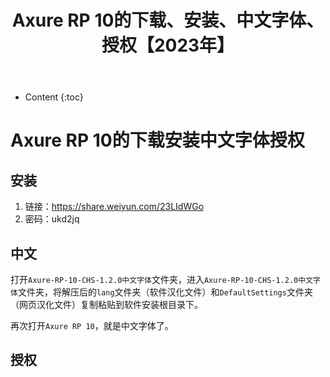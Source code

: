 ﻿---
layout:		post
category:	"soft"
title:		"Axure RP 10的下载、安装、中文字体、授权【2023年】"

tags:		[]
---
- Content
{:toc}


# Axure RP 10的下载安装中文字体授权

## 安装

1. 链接：https://share.weiyun.com/23LIdWGo
2. 密码：ukd2jq

## 中文

打开`Axure-RP-10-CHS-1.2.0中文字体`文件夹，进入`Axure-RP-10-CHS-1.2.0中文字体`文件夹，将解压后的`lang`文件夹（软件汉化文件）和`DefaultSettings`文件夹（网页汉化文件）复制粘贴到软件安装根目录下。

再次打开`Axure RP 10`，就是中文字体了。



## 授权



